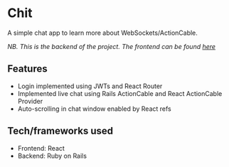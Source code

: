 # Chit

A simple chat app to learn more about WebSockets/ActionCable.

*NB. This is the backend of the project. The frontend can be found [here](https://github.com/max-powell/chit)*

## Features
* Login implemented using JWTs and React Router
* Implemented live chat using Rails ActionCable and React ActionCable Provider
* Auto-scrolling in chat window enabled by React refs

## Tech/frameworks used
* Frontend: React
* Backend: Ruby on Rails

